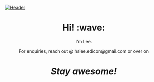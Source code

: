 <!-- Ref. Doc: https://towardsdatascience.com/build-a-stunning-readme-for-your-github-profile-9b80434fe5d7 -->
<!--[![Social banner for jh3y](https://github.com/jh3y/jh3y/raw/master/assets/header-banner--optimized.svg)](https://jhey.dev)-->
[![Header](https://raw.githubusercontent.com/edicon/edicon/my_avata.png "Header")](https://some-url.dev/)
<h1 align='center'> Hi! :wave:</h1>
<p align='center'>
I'm Lee.
</p>
<p align='center'>For enquiries, reach out @ hslee.edicon@gmail.com or over on </p>

<h1 align='center'><i>Stay awesome!</i></h1>

<!--
**edicon/edicon** is a ✨ _special_ ✨ repository because its `README.md` (this file) appears on your GitHub profile.

Here are some ideas to get you started:

- 🔭 I’m currently working on ...
- 🌱 I’m currently learning ...
- 👯 I’m looking to collaborate on ...
- 🤔 I’m looking for help with ...
- 💬 Ask me about ...
- 📫 How to reach me: ...
- 😄 Pronouns: ...
- ⚡ Fun fact: ...
-->
